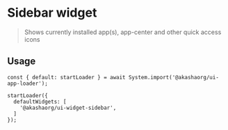 # Sidebar widget

> Shows currently installed app(s), app-center and other quick access icons

## Usage

```tsx
const { default: startLoader } = await System.import('@akashaorg/ui-app-loader');

startLoader({
  defaultWidgets: [
    '@akashaorg/ui-widget-sidebar',
  ]
});

```
